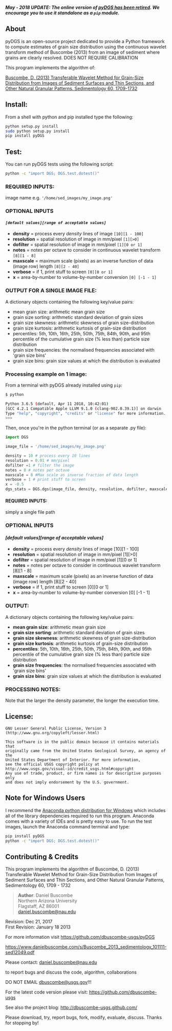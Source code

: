***May - 2018 UPDATE: The online version of [pyDGS has been retired](docs/online.html). We encourage you to use it standalone as a `pip` module.***

## About

pyDGS is an open-source project dedicated to provide a Python framework to compute estimates of grain size distribution  using the continuous wavelet transform method of Buscombe (2013) from an image of sediment where grains are clearly resolved. DOES NOT REQUIRE CALIBRATION

This program implements the algorithm of:

[Buscombe, D. (2013) Transferable Wavelet Method for Grain-Size Distribution from Images of Sediment Surfaces and Thin Sections, and Other Natural Granular Patterns. Sedimentology 60, 1709-1732](https://www.danielbuscombe.com/s/Buscombe_2013_sedimentology_101111-sed12049.pdf)


## Install:

From a shell with python and pip installed type the following:

``` bash
python setup.py install
sudo python setup.py install
pip install pyDGS
```

## Test:

You can run pyDGS tests using the following script:

``` bash
python -c "import DGS; DGS.test.dotest()"
```

### REQUIRED INPUTS:

 image name e.g. `'/home/sed_images/my_image.png'`

### OPTIONAL INPUTS 

#### ***`[default values][range of acceptable values]`***

 * **density** = process every *density* lines of image `[10][1 - 100]`
 * **resolution** = spatial resolution of image in mm/pixel `[1][>0]`
 * **dofilter** = spatial resolution of image in mm/pixel `[1][0 or 1]`
 * **notes** = notes per octave to consider in continuous wavelet transform `[8][1 - 8]`
 * **maxscale** = maximum scale (pixels) as an inverse function of data (image row) length `[8][2 - 40]`
*  **verbose** = if 1, print stuff to screen `[0][0 or 1]`
*  **x** = area-by-number to volume-by-number conversion `[0] [-1 - 1]`

### OUTPUT FOR A SINGLE IMAGE FILE:

A dictionary objects containing the following key/value pairs:
* mean grain size: arithmetic mean grain size
* grain size sorting: arithmetic standard deviation of grain sizes
* grain size skewness: arithmetic skewness of grain size-distribution
* grain size kurtosis: arithmetic kurtosis of grain-size distribution
* percentiles: 5th, 10th, 16th, 25th, 50th, 75th, 84th, 90th, and 95th percentile of the cumulative grain size (% less than) particle size distribution
* grain size frequencies: the normalised frequencies associated with 'grain size bins'
* grain size bins: grain size values at which the distribution is evaluated


### Processing example on 1 image:

From a terminal with pyDGS already installed using `pip`:

``` bash
$ python

Python 3.6.5 (default, Apr 11 2018, 10:42:01)
[GCC 4.2.1 Compatible Apple LLVM 9.1.0 (clang-902.0.39.1)] on darwin
Type "help", "copyright", "credits" or "license" for more information.
>>>
```

Then, once you're in the python terminal (or as a separate .py file):

``` python
import DGS

image_file = '/home/sed_images/my_image.png'

density = 10 # process every 10 lines
resolution = 0.01 # mm/pixel
dofilter =1 # filter the image
notes = 8 # notes per octave
maxscale = 8 #Max scale as inverse fraction of data length
verbose = 1 # print stuff to screen
x = -0.5
dgs_stats = DGS.dgs(image_file, density, resolution, dofilter, maxscale, notes, verbose, x)
```

#### REQUIRED INPUTS:

 simply a single file path

### OPTIONAL INPUTS 

#### ***[default values][range of acceptable values]***

* **density** = process every *density* lines of image [10][1 - 100]
* **resolution** = spatial resolution of image in mm/pixel [1][>0]
* **dofilter** = spatial resolution of image in mm/pixel [1][0 or 1]
* **notes** = notes per octave to consider in continuous wavelet transform [8][1 - 8]
* **maxscale** = maximum scale (pixels) as an inverse function of data (image row) length [8][2 - 40]
* **verbose** = if 1, print stuff to screen [0][0 or 1]
* **x** = area-by-number to volume-by-number conversion [0] [-1 - 1]

### OUTPUT:

A dictionary objects containing the following key/value pairs:

* **mean grain size**: arithmetic mean grain size
* **grain size sorting**: arithmetic standard deviation of grain sizes
* **grain size skewness**: arithmetic skewness of grain size-distribution
* **grain size kurtosis**: arithmetic kurtosis of grain-size distribution
* **percentiles**: 5th, 10th, 16th, 25th, 50th, 75th, 84th, 90th, and 95th percentile of the cumulative grain size (% less than) particle size distribution
* **grain size frequencies**: the normalised frequencies associated with 'grain size bins'
* **grain size bins**: grain size values at which the distribution is evaluated

### PROCESSING NOTES:

Note that the larger the density parameter, the longer the execution time. 

## License:
    GNU Lesser General Public License, Version 3
    (http://www.gnu.org/copyleft/lesser.html)
    
    This software is in the public domain because it contains materials that
    originally came from the United States Geological Survey, an agency of the
    United States Department of Interior. For more information, 
    see the official USGS copyright policy at
    http://www.usgs.gov/visual-id/credit_usgs.html#copyright
    Any use of trade, product, or firm names is for descriptive purposes only 
    and does not imply endorsement by the U.S. government.

## Note for Windows Users

I recommend the [Anaconda python distribution for Windows](https://conda.io/docs/user-guide/install/windows.html) which includes all of the library dependencies required to run this program. Anaconda comes with a variety of IDEs and is pretty easy to use. To run the test images, launch the Anaconda command terminal and type:

``` bash
pip install pyDGS
python -c "import DGS; DGS.test.dotest()"
```

## Contributing & Credits

This program implements the algorithm of 
Buscombe, D. (2013) Transferable Wavelet Method for Grain-Size Distribution from Images of Sediment Surfaces and Thin Sections, and Other Natural Granular Patterns, Sedimentology 60, 1709 - 1732

> **Author**:  Daniel Buscombe  
>          Northern Arizona University  
>          Flagstaff, AZ 86001  
>          daniel.buscombe@nau.edu

 Revision: Dec 21, 2017  
 First Revision: January 18 2013

For more information visit <https://github.com/dbuscombe-usgs/pyDGS>

<https://www.danielbuscombe.com/s/Buscombe_2013_sedimentology_101111-sed12049.pdf>

Please contact:
<daniel.buscombe@nau.edu>

to report bugs and discuss the code, algorithm, collaborations

DO NOT EMAIL dbuscombe@usgs.gov!!!

For the latest code version please visit:
<https://github.com/dbuscombe-usgs>

See also the project blog: 
<http://dbuscombe-usgs.github.com/>

Please download, try, report bugs, fork, modify, evaluate, discuss. Thanks for stopping by!
